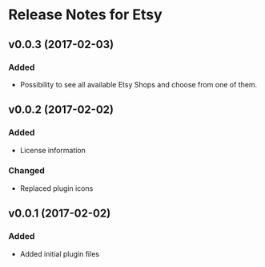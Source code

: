 # Release Notes for Etsy

## v0.0.3 (2017-02-03)
  
### Added
- Possibility to see all available Etsy Shops and choose from one of them. 

## v0.0.2 (2017-02-02)
  
### Added
- License information
  
### Changed
- Replaced plugin icons
 

## v0.0.1 (2017-02-02)
 
### Added
- Added initial plugin files